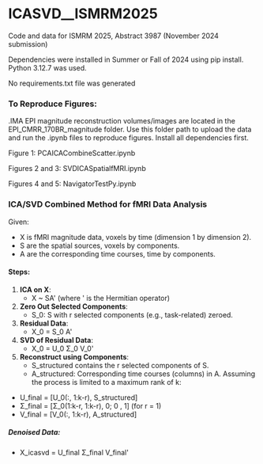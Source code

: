 # ICASVD__ISMRM2025
Code and data for ISMRM 2025, Abstract 3987 (November 2024 submission)

Dependencies were installed in Summer or Fall of 2024 using pip install.
Python 3.12.7 was used.

No requirements.txt file was generated
### To Reproduce Figures:
.IMA EPI magnitude reconstruction volumes/images are located in the EPI_CMRR_170BR_magnitude folder. Use this folder path to upload the data and run the .ipynb files to reproduce figures. Install all dependencies first.

Figure 1: PCAICACombineScatter.ipynb

Figures 2 and 3: SVDICASpatialfMRI.ipynb

Figures 4 and 5: NavigatorTestPy.ipynb

### ICA/SVD Combined Method for fMRI Data Analysis
Given:
- X is fMRI magnitude data, voxels by time (dimension 1 by dimension 2).
- S are the spatial sources, voxels by components.
- A are the corresponding time courses, time by components.

#### Steps:
1. **ICA on X**:
   - X ~ SA' (where ' is the Hermitian operator)
2. **Zero Out Selected Components**:
   - S_0: S with r selected components (e.g., task-related) zeroed.
3. **Residual Data**:
   - X_0 = S_0 A'
4. **SVD of Residual Data**:
   - X_0 = U_0 Σ_0 V_0'
5. **Reconstruct using Components**:
   - S_structured contains the r selected components of S.
   - A_structured: Corresponding time courses (columns) in A.
Assuming the process is limited to a maximum rank of k:
- U_final = [U_0(:, 1:k-r), S_structured]
- Σ_final = [Σ_0(1:k-r, 1:k-r), 0;
             0                , 1] (for r = 1)
- V_final = [V_0(:, 1:k-r), A_structured]
##### Denoised Data:
- X_icasvd = U_final Σ_final V_final'


